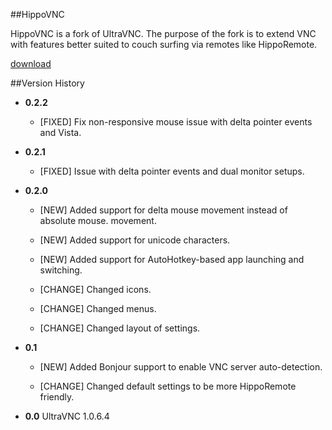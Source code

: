 
##HippoVNC

HippoVNC is a fork of UltraVNC. The purpose of the fork is to extend VNC with features better suited to couch surfing via remotes like HippoRemote.

[download](http://hipporemote.com/HippoVNC/win/HippoVNC.zip)

##Version History

* **0.2.2**
	* [FIXED] Fix non-responsive mouse issue with delta pointer events and Vista.

* **0.2.1**
	* [FIXED] Issue with delta pointer events and dual monitor setups.

* **0.2.0**
	* [NEW] Added support for delta mouse movement instead of absolute mouse. movement.
	* [NEW] Added support for unicode characters.
	* [NEW] Added support for AutoHotkey-based app launching and switching.
	
	* [CHANGE] Changed icons.
	* [CHANGE] Changed menus.
	* [CHANGE] Changed layout of settings.

* **0.1**
	* [NEW] Added Bonjour support to enable VNC server auto-detection.
	
	* [CHANGE] Changed default settings to be more HippoRemote friendly.

* **0.0** UltraVNC 1.0.6.4